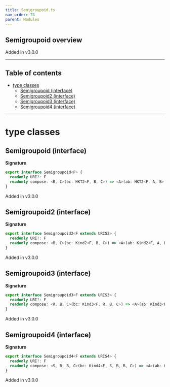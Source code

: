 ```yaml
---
title: Semigroupoid.ts
nav_order: 73
parent: Modules
---
```


## Semigroupoid overview

Added in v3.0.0

---

<h2 class="text-delta">Table of contents</h2>

- [type classes](#type-classes)
  - [Semigroupoid (interface)](#semigroupoid-interface)
  - [Semigroupoid2 (interface)](#semigroupoid2-interface)
  - [Semigroupoid3 (interface)](#semigroupoid3-interface)
  - [Semigroupoid4 (interface)](#semigroupoid4-interface)

---

# type classes

## Semigroupoid (interface)

**Signature**

```ts
export interface Semigroupoid<F> {
  readonly URI?: F
  readonly compose: <B, C>(bc: HKT2<F, B, C>) => <A>(ab: HKT2<F, A, B>) => HKT2<F, A, C>
}
```

Added in v3.0.0

## Semigroupoid2 (interface)

**Signature**

```ts
export interface Semigroupoid2<F extends URIS2> {
  readonly URI?: F
  readonly compose: <B, C>(bc: Kind2<F, B, C>) => <A>(ab: Kind2<F, A, B>) => Kind2<F, A, C>
}
```

Added in v3.0.0

## Semigroupoid3 (interface)

**Signature**

```ts
export interface Semigroupoid3<F extends URIS3> {
  readonly URI?: F
  readonly compose: <R, B, C>(bc: Kind3<F, R, B, C>) => <A>(ab: Kind3<F, R, A, B>) => Kind3<F, R, A, C>
}
```

Added in v3.0.0

## Semigroupoid4 (interface)

**Signature**

```ts
export interface Semigroupoid4<F extends URIS4> {
  readonly URI?: F
  readonly compose: <S, R, B, C>(bc: Kind4<F, S, R, B, C>) => <A>(ab: Kind4<F, S, R, A, B>) => Kind4<F, S, R, A, C>
}
```

Added in v3.0.0
